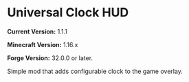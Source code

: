 # Universal Clock HUD

**Current Version:** 1.1.1

**Minecraft Version:** 1.16.x

**Forge Version:** 32.0.0 or later.

Simple mod that adds configurable clock to the game overlay.
